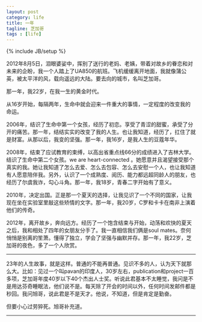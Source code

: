 ```yaml
---
layout: post
category: life
title: 一年
tagline: 芝加哥
tags : [life]
---
```

{% include JB/setup %}

2012年8月5日，泪眼婆娑中，挥别了送行的老妈、老姨，带着对故乡的眷恋和对未来的企盼，我一个人踏上了UA850的航班。飞机缓缓离开地面，我就像蒲公英，被太平洋的风，载向遥远的大陆。要去向的城市，名叫芝加哥。

那一年，我22岁，在我一生的黄金时代。

从16岁开始，每隔两年，生命中就会迎来一件重大的事情，一定程度的改变我的命运。

2006年，结识了生命中第一个女孩，经历了初恋。享受了青涩的甜蜜，承受了分开的痛苦。那一年，结结实实的改变了我的人生。也让我知道，经历了，扛住了就是财富。从那以后，我变的坚强。那一年，我16岁，是我人生的豆蔻年华。

2008年，结束了应试教育的束缚，以高出省重点线66分的成绩进入了吉林大学。结识了生命中第二个女孩。we are heart-connected 。她愿意并且渴望接受那个真实的我。她让我知道了怎么去爱、怎么去包容、怎么去安慰一个人，也让我知道有人愿意陪伴我。另外，认识了一个成熟度、阅历、能力都远超同龄人的朋友，也经历了尔虞我诈，勾心斗角。那一年，我18岁，青春二字开始有了意义。

2010年，决定出国。正是那一个夏天的选择，让我见识了一个不同的国家，让我现在坐在实验室里敲这些矫情的文字。那一年，我20岁，C罗和卡卡在南非上演着他们的传奇。

2012年，离开故乡，奔向远方。经历了一个饱含结束与开始，动荡和欢快的夏天之后，我和相处了四年的女朋友分手了。我一直相信我们俩是soul mates。奈何悄悄是别离的笙萧。懂得了独立，学会了坚强与幽默并存。那一年，我22岁，芝加哥的夜色，多了一个人欣赏。

---


23年的人生故事，就是这样。普通的不能再普通。见识不多的人，认为天下就那么大。比如：见过一个叫pavan的印度人，30岁左右，publication和project一百多项，芝加哥年度40岁以下40个杰出人士奖。听说此君基本不太睡觉，我问是不是用达芬奇睡眠法，他们说不是。每天除了开会的时间以外，任何时间发邮件都是秒回。我问旭哥，说此君是不是天才。他说，不知道，但是肯定是勤奋。

但要小心过劳猝死。旭哥补充道。


---






















